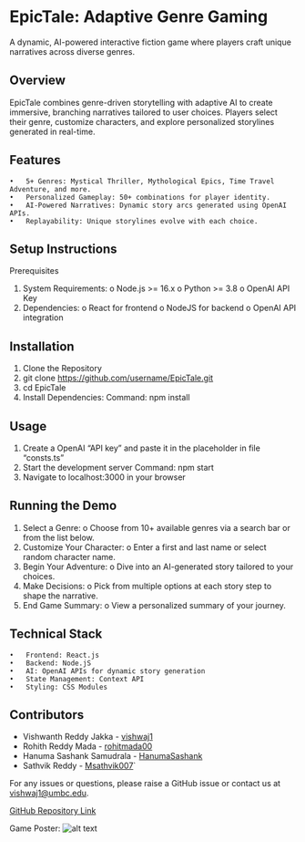 # EpicTale: Adaptive Genre Gaming
A dynamic, AI-powered interactive fiction game where players craft unique narratives across diverse genres.

## Overview
EpicTale combines genre-driven storytelling with adaptive AI to create immersive, branching narratives tailored to user choices. Players select their genre, customize characters, and explore personalized storylines generated in real-time.

## Features
    •	5+ Genres: Mystical Thriller, Mythological Epics, Time Travel Adventure, and more.
    •	Personalized Gameplay: 50+ combinations for player identity.
    •	AI-Powered Narratives: Dynamic story arcs generated using OpenAI APIs.
    •	Replayability: Unique storylines evolve with each choice.
    
## Setup Instructions
Prerequisites
1.	System Requirements: 
    o	Node.js >= 16.x
    o	Python >= 3.8
    o	OpenAI API Key
2.	Dependencies: 
    o	React for frontend
    o	NodeJS for backend
    o	OpenAI API integration
 
## Installation
1.	Clone the Repository
2.	git clone https://github.com/username/EpicTale.git
3.	cd EpicTale
4.  Install Dependencies:
        Command: npm install
                                                                                                                                                                                                                                                                                                      
## Usage
1.	Create a OpenAI “API key” and paste it in the placeholder in file “consts.ts”
2.	Start the development server
        Command: npm start
3.	Navigate to localhost:3000 in your browser
 
## Running the Demo
1.	Select a Genre: 
    o	Choose from 10+ available genres via a search bar or from the list below.
2.	Customize Your Character: 
    o	Enter a first and last name or select random character name.
3.	Begin Your Adventure: 
    o	Dive into an AI-generated story tailored to your choices.
4.	Make Decisions: 
    o	Pick from multiple options at each story step to shape the narrative.
5.	End Game Summary: 
    o	View a personalized summary of your journey.

## Technical Stack
    •	Frontend: React.js
    •	Backend: Node.jS
    •	AI: OpenAI APIs for dynamic story generation
    •	State Management: Context API
    •	Styling: CSS Modules

## Contributors
- Vishwanth Reddy Jakka - [vishwaj1]
-  Rohith Reddy Mada - [rohitmada00]
-  Hanuma Sashank Samudrala - [HanumaSashank]
-  Sathvik Reddy - [Msathvik007]`
    
For any issues or questions, please raise a GitHub issue or contact us at vishwaj1@umbc.edu.

[GitHub Repository Link](https://github.com/vishwaj1/EpicTale)


Game Poster:
![alt text]('https://github.com/vishwaj1/EpicTale/blob/main/IFTG_Poster.jpg')


[vishwaj1]: https://github.com/vishwaj1
[rohitmada00]: https://github.com/rohithmada00
[HanumaSashank]: https://github.com/HanumaSashank
[Msathvik007]: https://github.com/Msathvik007

   

 
